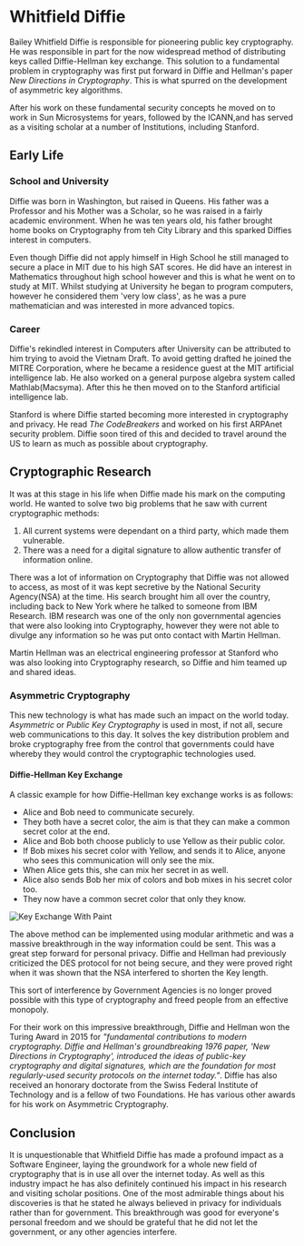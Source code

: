 # Whitfield Diffie

Bailey Whitfield Diffie is responsible for pioneering public key cryptography. He was responsible in part for the now widespread method of distributing keys called Diffie-Hellman key exchange. This solution to a fundamental problem in cryptography was first put forward in Diffie and Hellman's paper _New Directions in Cryptography_. This is what spurred on the development of asymmetric key algorithms.

After his work on these fundamental security concepts he moved on to work in Sun Microsystems for years, followed by the ICANN,and has served as a visiting scholar at a number of Institutions, including Stanford.

## Early Life

### School and University

Diffie was born in Washington, but raised in Queens. His father was a Professor and his Mother was a Scholar, so he was raised in a fairly academic environment. When he was ten years old, his father brought home books on Cryptography from teh City Library and this sparked Diffies interest in computers. 

Even though Diffie did not apply himself in High School he still managed to secure a place in MIT due to his high SAT scores. He did have an interest in Mathematics throughout high school however and this is what he went on to study at MIT. Whilst studying at University he began to program computers, however he considered them 'very low class', as he was a pure mathematician and was interested in more advanced topics.

### Career

Diffie's rekindled interest in Computers after University can be attributed to him trying to avoid the Vietnam Draft. To avoid getting drafted he joined the MITRE Corporation, where he became a residence guest at the MIT artificial intelligence lab. He also worked on a general purpose algebra system called Mathlab(Macsyma). After this he then moved on to the Stanford artificial intelligence lab.

Stanford is where Diffie started becoming more interested in cryptography and privacy. He read _The CodeBreakers_ and worked on his first ARPAnet security problem. Diffie soon tired of this and decided to travel around the US to learn as much as possible about cryptography.

## Cryptographic Research

It was at this stage in his life when Diffie made his mark on the computing world. He wanted to solve two big problems that he saw with current cryptographic methods: 
1. All current systems were dependant on a third party, which made them vulnerable.
2. There was a need for a digital signature to allow authentic transfer of information online.

There was a lot of information on Cryptography that Diffie was not allowed to access, as most of it was kept secretive by the National Security Agency(NSA) at the time. His search brought him all over the country, including back to New York where he talked to someone from IBM Research. IBM research was one of the only non governmental agencies that were also looking into Cryptography, however they were not able to divulge any information so he was put onto contact with Martin Hellman. 

Martin Hellman was an electrical engineering professor at Stanford who was also looking into Cryptography research, so Diffie and him teamed up and shared ideas.

### Asymmetric Cryptography
This new technology is what has made such an impact on the world today. _Asymmetric_ or _Public Key Cryptography_ is used in most, if not all, secure web communications to this day. It solves the key distribution problem and broke cryptography free from the control that governments could have whereby they would control the cryptographic technologies used.

#### Diffie-Hellman Key Exchange

A classic example for how Diffie-Hellman key exchange works is as follows:
 - Alice and Bob need to communicate securely.
 - They both have a secret color, the aim is that they can make a common secret color at the end.
 - Alice and Bob both choose publicly to use Yellow as their public color.
 - If Bob mixes his secret color with Yellow, and sends it to Alice, anyone who sees this communication  will only see the mix.
 - When Alice gets this, she can mix her secret in as well.
 - Alice also sends Bob her mix of colors and bob mixes in his secret color too.
 - They now have a common secret color that only they know.

![Key Exchange With Paint](https://upload.wikimedia.org/wikipedia/commons/thumb/4/46/Diffie-Hellman_Key_Exchange.svg/375px-Diffie-Hellman_Key_Exchange.svg.png)

The above method can be implemented using modular arithmetic and was a massive breakthrough in the way information could be sent. This was a great step forward for personal privacy. Diffie and Hellman had previously criticized the DES protocol for not being secure, and they were proved right when it was shown that the NSA interfered to shorten the Key length. 

This sort of interference by Government Agencies is no longer proved possible with this type of cryptography and freed people from an effective monopoly.

For their work on this impressive breakthrough, Diffie and Hellman won the Turing Award in 2015 for _"fundamental contributions to modern cryptography. Diffie and Hellman's groundbreaking 1976 paper, 'New Directions in Cryptography', introduced the ideas of public-key cryptography and digital signatures, which are the foundation for most regularly-used security protocols on the internet today."_. Diffie has also received an honorary doctorate from the Swiss Federal Institute of Technology and is a fellow of two Foundations. He has various other awards for his work on Asymmetric Cryptography.

## Conclusion

It is unquestionable that Whitfield Diffie has made a profound impact as a Software Engineer, laying the groundwork for a whole new field of cryptography that is in use all over the internet today. As well as this industry impact he has also definitely continued his impact in his research and visiting scholar positions. One of the most admirable things about his discoveries is that he stated he always believed in privacy for individuals rather than for government. This breakthrough was good for everyone's personal freedom and we should be grateful that he did not let the government, or any other agencies interfere.

